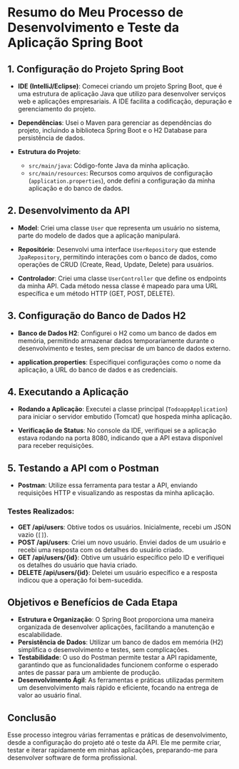 # Resumo do Meu Processo de Desenvolvimento e Teste da Aplicação Spring Boot

## 1. Configuração do Projeto Spring Boot

- **IDE (IntelliJ/Eclipse)**: Comecei criando um projeto Spring Boot, que é uma estrutura de aplicação Java que utilizo para desenvolver serviços web e aplicações empresariais. A IDE facilita a codificação, depuração e gerenciamento do projeto.

- **Dependências**: Usei o Maven para gerenciar as dependências do projeto, incluindo a biblioteca Spring Boot e o H2 Database para persistência de dados.

- **Estrutura do Projeto**:
  - `src/main/java`: Código-fonte Java da minha aplicação.
  - `src/main/resources`: Recursos como arquivos de configuração (`application.properties`), onde defini a configuração da minha aplicação e do banco de dados.

## 2. Desenvolvimento da API

- **Model**: Criei uma classe `User` que representa um usuário no sistema, parte do modelo de dados que a aplicação manipulará.

- **Repositório**: Desenvolvi uma interface `UserRepository` que estende `JpaRepository`, permitindo interações com o banco de dados, como operações de CRUD (Create, Read, Update, Delete) para usuários.

- **Controlador**: Criei uma classe `UserController` que define os endpoints da minha API. Cada método nessa classe é mapeado para uma URL específica e um método HTTP (GET, POST, DELETE).

## 3. Configuração do Banco de Dados H2

- **Banco de Dados H2**: Configurei o H2 como um banco de dados em memória, permitindo armazenar dados temporariamente durante o desenvolvimento e testes, sem precisar de um banco de dados externo.

- **application.properties**: Especifiquei configurações como o nome da aplicação, a URL do banco de dados e as credenciais.

## 4. Executando a Aplicação

- **Rodando a Aplicação**: Executei a classe principal (`TodoappApplication`) para iniciar o servidor embutido (Tomcat) que hospeda minha aplicação.

- **Verificação de Status**: No console da IDE, verifiquei se a aplicação estava rodando na porta 8080, indicando que a API estava disponível para receber requisições.

## 5. Testando a API com o Postman

- **Postman**: Utilize essa ferramenta para testar a API, enviando requisições HTTP e visualizando as respostas da minha aplicação.

### Testes Realizados:

- **GET /api/users**: Obtive todos os usuários. Inicialmente, recebi um JSON vazio (`[]`).
- **POST /api/users**: Criei um novo usuário. Enviei dados de um usuário e recebi uma resposta com os detalhes do usuário criado.
- **GET /api/users/{id}**: Obtive um usuário específico pelo ID e verifiquei os detalhes do usuário que havia criado.
- **DELETE /api/users/{id}**: Deletei um usuário específico e a resposta indicou que a operação foi bem-sucedida.

## Objetivos e Benefícios de Cada Etapa

- **Estrutura e Organização**: O Spring Boot proporciona uma maneira organizada de desenvolver aplicações, facilitando a manutenção e escalabilidade.
- **Persistência de Dados**: Utilizar um banco de dados em memória (H2) simplifica o desenvolvimento e testes, sem complicações.
- **Testabilidade**: O uso do Postman permite testar a API rapidamente, garantindo que as funcionalidades funcionem conforme o esperado antes de passar para um ambiente de produção.
- **Desenvolvimento Ágil**: As ferramentas e práticas utilizadas permitem um desenvolvimento mais rápido e eficiente, focando na entrega de valor ao usuário final.

## Conclusão

Esse processo integrou várias ferramentas e práticas de desenvolvimento, desde a configuração do projeto até o teste da API. Ele me permite criar, testar e iterar rapidamente em minhas aplicações, preparando-me para desenvolver software de forma profissional.
